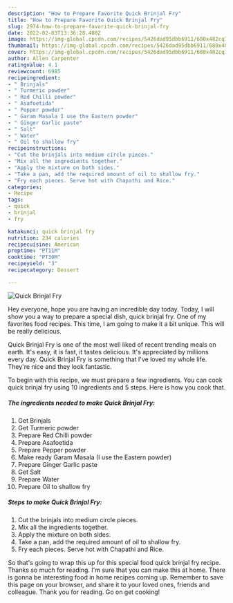```yaml
---
description: "How to Prepare Favorite Quick Brinjal Fry"
title: "How to Prepare Favorite Quick Brinjal Fry"
slug: 2974-how-to-prepare-favorite-quick-brinjal-fry
date: 2022-02-03T13:36:28.480Z
image: https://img-global.cpcdn.com/recipes/5426dad95dbb6911/680x482cq70/quick-brinjal-fry-recipe-main-photo.jpg
thumbnail: https://img-global.cpcdn.com/recipes/5426dad95dbb6911/680x482cq70/quick-brinjal-fry-recipe-main-photo.jpg
cover: https://img-global.cpcdn.com/recipes/5426dad95dbb6911/680x482cq70/quick-brinjal-fry-recipe-main-photo.jpg
author: Allen Carpenter
ratingvalue: 4.1
reviewcount: 6985
recipeingredient:
- " Brinjals"
- " Turmeric powder"
- " Red Chilli powder"
- " Asafoetida"
- " Pepper powder"
- " Garam Masala I use the Eastern powder"
- " Ginger Garlic paste"
- " Salt"
- " Water"
- " Oil to shallow fry"
recipeinstructions:
- "Cut the brinjals into medium circle pieces."
- "Mix all the ingredients together."
- "Apply the mixture on both sides."
- "Take a pan, add the required amount of oil to shallow fry."
- "Fry each pieces. Serve hot with Chapathi and Rice."
categories:
- Recipe
tags:
- quick
- brinjal
- fry

katakunci: quick brinjal fry 
nutrition: 234 calories
recipecuisine: American
preptime: "PT11M"
cooktime: "PT30M"
recipeyield: "3"
recipecategory: Dessert

---
```



![Quick Brinjal Fry](https://img-global.cpcdn.com/recipes/5426dad95dbb6911/680x482cq70/quick-brinjal-fry-recipe-main-photo.jpg)

Hey everyone, hope you are having an incredible day today. Today, I will show you a way to prepare a special dish, quick brinjal fry. One of my favorites food recipes. This time, I am going to make it a bit unique. This will be really delicious.



Quick Brinjal Fry is one of the most well liked of recent trending meals on earth. It's easy, it is fast, it tastes delicious. It's appreciated by millions every day. Quick Brinjal Fry is something that I've loved my whole life. They're nice and they look fantastic.


To begin with this recipe, we must prepare a few ingredients. You can cook quick brinjal fry using 10 ingredients and 5 steps. Here is how you cook that.

<!--inarticleads1-->

##### The ingredients needed to make Quick Brinjal Fry:

1. Get  Brinjals
1. Get  Turmeric powder
1. Prepare  Red Chilli powder
1. Prepare  Asafoetida
1. Prepare  Pepper powder
1. Make ready  Garam Masala (I use the Eastern powder)
1. Prepare  Ginger Garlic paste
1. Get  Salt
1. Prepare  Water
1. Prepare  Oil to shallow fry




<!--inarticleads2-->

##### Steps to make Quick Brinjal Fry:

1. Cut the brinjals into medium circle pieces.
1. Mix all the ingredients together.
1. Apply the mixture on both sides.
1. Take a pan, add the required amount of oil to shallow fry.
1. Fry each pieces. Serve hot with Chapathi and Rice.




So that's going to wrap this up for this special food quick brinjal fry recipe. Thanks so much for reading. I'm sure that you can make this at home. There is gonna be interesting food in home recipes coming up. Remember to save this page on your browser, and share it to your loved ones, friends and colleague. Thank you for reading. Go on get cooking!
